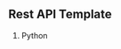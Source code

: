 
Rest API Template
-----------------------------------------------------------------------------------------
1. Python
